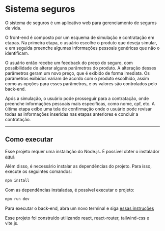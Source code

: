 # Sistema seguros

O sistema de seguros é um aplicativo web para gerenciamento de seguros de vida. 

O front-end é composto por um esquema de simulação e contratação em etapas.
Na primeira etapa, o usuário escolhe o produto que deseja simular, e em seguida preenche algumas informações pessoais genéricas que não o identificam.

O usuário então recebe um feedback do preço do seguro, com possibilidade de alterar alguns parâmetros do produto. A alteração desses parâmetros geram um novo preço, que é exibido de forma imediata.
Os parâmetros exibidos variam de acordo com o produto escolhido, assim como as opções para esses parâmetros, e os valores são controlados pelo back-end. 

Após a simulação, o usuário pode prosseguir para a contratação, onde preenche informações pessoais mais específicas, como nome, cpf, etc. 
A última etapa exibe uma tela de confirmação onde o usuário pode revisar todas as informações inseridas nas etapas anteriores e concluir a contratação.

---

## Como executar

Esse projeto requer uma instalação do Node.js. É possível obter o instalador [aqui](https://nodejs.org/en/download).

Além disso, é necessário instalar as dependências do projeto.
Para isso, execute os seguintes comandos:

```bash
npm install
```

Com as dependências instaladas, é possível executar o projeto:

```bash
npm run dev
```
Para executar o back-end, abra um novo terminal e siga [essas instruções](https://github.com/vitorcapdeville/sistema-seguros-back#como-executar)

Esse projeto foi construído utilizando react, react-router, tailwind-css e vite.js.